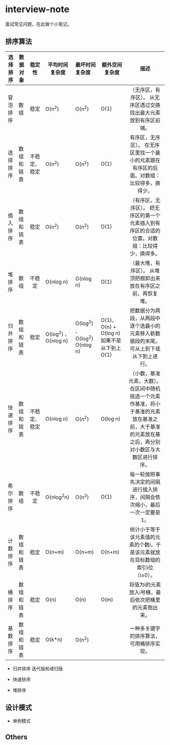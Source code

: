 # interview-note

面试常见问题，在此做个小笔记。

## 排序算法
| 选择排序 | 数据对象   |    稳定性    | 平均时间复杂度                 | 最坏时间复杂度                                     | 额外空间复杂度                                |                             描述                             |
| -------- | ---------- | :----------: | ------------------------------ | :------------------------------------------------- | --------------------------------------------- | :----------------------------------------------------------: |
| 冒泡排序 | 数组       |     稳定     | O(n<sup>2</sup>)               | O(n<sup>2</sup>)                                   | O(1)                                          | （无序区，有序区）。 从无序区透过交换找出最大元素放到有序区前端。 |
| 选择排序 | 数组和链表 | 不稳定、稳定 | O(n<sup>2</sup>)               | O(n<sup>2</sup>)                                   | O(1)                                          | 有序区，无序区）。 在无序区里找一个最小的元素跟在有序区的后面。对数组：比较得多，换得少。 |
| 插入排序 | 数组和链表 |     稳定     | O(n<sup>2</sup>)               | O(n<sup>2</sup>)                                   | O(1)                                          | （有序区，无序区）。 把无序区的第一个元素插入到有序区的合适的位置。对数组：比较得少，换得多。 |
| 堆排序   | 数组       |    不稳定    | O(nlog n)                      | O(nlog n)                                          | O(1)                                          | （最大堆，有序区）。 从堆顶把根卸出来放在有序区之前，再恢复堆。 |
| 归并排序 | 数组和链表 |     稳定     | O(log<sup>2</sup>) 、O(nlog n) | O(log<sup>2</sup>)  、O(log<sup>2</sup>) O(nlog n) | O(1)、 O(n) + O(log n) 如果不是从下到上  O(1) | 把数据分为两段，从两段中逐个选最小的元素移入新数据段的末尾。可从上到下或从下到上进行。 |
| 快速排序 | 数组和链表 | 不稳定、稳定 | O(nlog n)                      | O(n<sup>2</sup>)                                   | O(log n)                                      | （小数，基准元素，大数）。在区间中随机挑选一个元素作基准，将小于基准的元素放在基准之前，大于基准的元素放在基之后，再分别对小数区与大数区进行排序。 |
| 希尔排序 | 数组       |    不稳定    | O(nlog<sup>2</sup>n)           | O(n<sup>2</sup>)                                   | O(1)                                          | 每一轮按照事先决定的间隔进行插入排序，间隔会依次缩小，最后一次一定要是1。 |
| 计数排序 | 数组和链表 |     稳定     | O(n+m)                         | O(n+m)                                             | O(n+m)                                        | 统计小于等于该元素值的元素的个数i，于是该元素就放在目标数组的索引i位（i≥0）。 |
| 桶排序   | 数组和链表 |     稳定     | O(n)                           | O(n)                                               | O(m)                                          |     将值为i的元素放入i号桶，最后依次把桶里的元素倒出来。     |
| 基数排序 | 数组和链表 |     稳定     | O(k*n)                         | O(n<sup>2</sup>)                                   |                                               |           一种多关键字的排序算法，可用桶排序实现。           |
- 归并排序
迭代版和递归版
- 快速排序

- 堆排序

## 设计模式
- 单例模式

## Others
